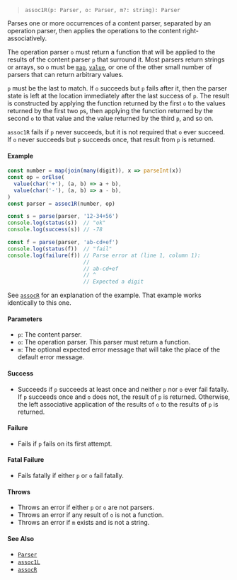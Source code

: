 <!--
 Copyright (c) 2020 Thomas J. Otterson
 
 This software is released under the MIT License.
 https://opensource.org/licenses/MIT
-->

> `assoc1R(p: Parser, o: Parser, m?: string): Parser`

Parses one or more occurrences of a content parser, separated by an operation parser, then applies the operations to the content right-associatively.

The operation parser `o` must return a function that will be applied to the results of the content parser `p` that surround it. Most parsers return strings or arrays, so `o` must be [`map`](map.md), [`value`](value.md), or one of the other small number of parsers that can return arbitrary values.

`p` must be the last to match. If `o` succeeds but `p` fails after it, then the parser state is left at the location immediately after the last success of `p`. The result is constructed by applying the function returned by the first `o` to the values returned by the first two `p`s, then applying the function returned by the second `o` to that value and the value returned by the third `p`, and so on.

`assoc1R` fails if `p` never succeeds, but it is not required that `o` ever succeed. If `o` never succeeds but `p` succeeds once, that result from `p` is returned.

#### Example

```javascript
const number = map(join(many(digit)), x => parseInt(x))
const op = orElse(
  value(char('+'), (a, b) => a + b), 
  value(char('-'), (a, b) => a - b),
)
const parser = assoc1R(number, op)

const s = parse(parser, '12-34+56')
console.log(status(s))  // "ok"
console.log(success(s)) // -78

const f = parse(parser, 'ab-cd+ef')
console.log(status(f))  // "fail"
console.log(failure(f)) // Parse error at (line 1, column 1):
                        //
                        // ab-cd+ef
                        // ^
                        // Expected a digit
```

See [`assocR`](assocr.md) for an explanation of the example. That example works identically to this one.

#### Parameters

* `p`: The content parser.
* `o`: The operation parser. This parser must return a function.
* `m`: The optional expected error message that will take the place of the default error message.

#### Success

* Succeeds if `p` succeeds at least once and neither `p` nor `o` ever fail fatally. If `p` succeeds once and `o` does not, the result of `p` is returned. Otherwise, the left associative application of the results of `o` to the results of `p` is returned.

#### Failure

* Fails if `p` fails on its first attempt.

#### Fatal Failure

* Fails fatally if either `p` or `o` fail fatally.

#### Throws

* Throws an error if either `p` or `o` are not parsers.
* Throws an error if any result of `o` is not a function.
* Throws an error if `m` exists and is not a string.

#### See Also

* [`Parser`](../types/parser.md)
* [`assoc1L`](assoc1l.md)
* [`assocR`](assocr.md)